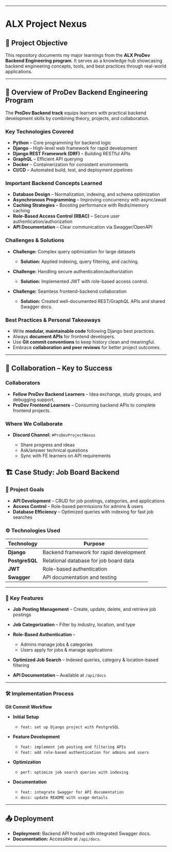 
---

# ALX Project Nexus

## 📌 Project Objective

This repository documents my major learnings from the **ALX ProDev Backend Engineering program**. It serves as a knowledge hub showcasing backend engineering concepts, tools, and best practices through real-world applications.

---

## 🚀 Overview of ProDev Backend Engineering Program

The **ProDev Backend track** equips learners with practical backend development skills by combining theory, projects, and collaboration.

### Key Technologies Covered

* **Python** – Core programming for backend logic
* **Django** – High-level web framework for rapid development
* **Django REST Framework (DRF)** – Building RESTful APIs
* **GraphQL** – Efficient API querying
* **Docker** – Containerization for consistent environments
* **CI/CD** – Automated build, test, and deployment pipelines

### Important Backend Concepts Learned

* **Database Design** – Normalization, indexing, and schema optimization
* **Asynchronous Programming** – Improving concurrency with async/await
* **Caching Strategies** – Boosting performance with Redis/memory caching
* **Role-Based Access Control (RBAC)** – Secure user authentication/authorization
* **API Documentation** – Clear communication via Swagger/OpenAPI

### Challenges & Solutions

* **Challenge:** Complex query optimization for large datasets

  * **Solution:** Applied indexing, query filtering, and caching.
* **Challenge:** Handling secure authentication/authorization

  * **Solution:** Implemented JWT with role-based access control.
* **Challenge:** Seamless frontend-backend collaboration

  * **Solution:** Created well-documented REST/GraphQL APIs and shared Swagger docs.

### Best Practices & Personal Takeaways

* Write **modular, maintainable code** following Django best practices.
* Always **document APIs** for frontend developers.
* Use **Git commit conventions** to keep history clean and meaningful.
* Embrace **collaboration and peer reviews** for better project outcomes.

---

## 🤝 Collaboration – Key to Success

### Collaborators

* **Fellow ProDev Backend Learners** – Idea exchange, study groups, and debugging support.
* **ProDev Frontend Learners** – Consuming backend APIs to complete frontend projects.

### Where We Collaborate

* **Discord Channel:** `#ProDevProjectNexus`

  * Share progress and ideas
  * Ask/answer technical questions
  * Sync with FE learners on API requirements


## 🏗 Case Study: Job Board Backend

### 🎯 Project Goals

* **API Development** – CRUD for job postings, categories, and applications
* **Access Control** – Role-based permissions for admins & users
* **Database Efficiency** – Optimized queries with indexing for fast job searches

### ⚙️ Technologies Used

| Technology     | Purpose                                 |
| -------------- | --------------------------------------- |
| **Django**     | Backend framework for rapid development |
| **PostgreSQL** | Relational database for job board data  |
| **JWT**        | Role-based authentication               |
| **Swagger**    | API documentation and testing           |

---

### 🔑 Key Features

* **Job Posting Management** – Create, update, delete, and retrieve job postings
* **Job Categorization** – Filter by industry, location, and type
* **Role-Based Authentication** –

  * Admins manage jobs & categories
  * Users apply for jobs & manage applications
* **Optimized Job Search** – Indexed queries, category & location-based filtering
* **API Documentation** – Available at `/api/docs`

---

### 🛠 Implementation Process

**Git Commit Workflow**

* **Initial Setup**

  * `feat: set up Django project with PostgreSQL`
* **Feature Development**

  * `feat: implement job posting and filtering APIs`
  * `feat: add role-based authentication for admins and users`
* **Optimization**

  * `perf: optimize job search queries with indexing`
* **Documentation**

  * `feat: integrate Swagger for API documentation`
  * `docs: update README with usage details`

---

## 📤 Deployment

* **Deployment:** Backend API hosted with integrated Swagger docs.
* **Documentation:** Accessible at `/api/docs`.

---


